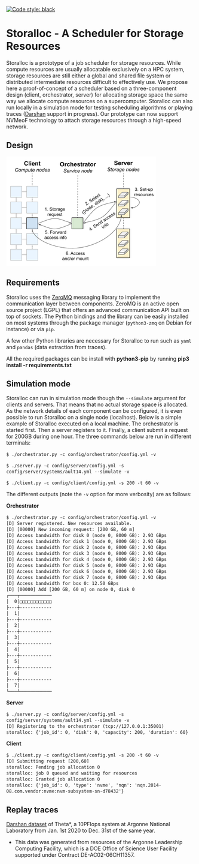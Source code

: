 [![Code style: black](https://img.shields.io/badge/code%20style-black-000000.svg)](https://github.com/psf/black)


# Storalloc - A Scheduler for Storage Resources

Storalloc is a prototype of a job scheduler for storage resources. While compute resources are usually allocatable exclusively on a HPC system, storage resources are still either a global and shared file system or distributed intermediate resources difficult to effectively use. We propose here a proof-of-concept of a scheduler based on a three-component design (client, orchestrator, server) for allocating storage space the same way we allocate compute resources on a supercomputer. Storalloc can also run locally in a simulation mode for testing scheduling algorithms or playing traces ([Darshan](https://www.mcs.anl.gov/research/projects/darshan/) support in progress). Our prototype can now support NVMeoF technology to attach storage resources through a high-speed network. 

## Design

![Storalloc design](doc/img/StorAlloc_design.png)

## Requirements

Storalloc uses the [ZeroMQ](https://zeromq.org/) messaging library to implement the communication layer between components. ZeroMQ is an active open source project (LGPL) that offers an advanced communication API built on top of sockets. The Python bindings and the library can be easily installed on most systems through the package manager (`python3-zmq` on Debian for instance) or via `pip`.

A few other Python libraries are necessary for Storalloc to run such as `yaml` and `pandas` (data extraction from traces).

All the required packages can be install with **python3-pip** by running **pip3 install -r requirements.txt**

## Simulation mode

Storalloc can run in simulation mode though the `--simulate` argument for clients and servers. That means that no actual storage space is allocated. As the network details of each component can be configured, it is even possible to run Storalloc on a single node (localhost). Below is a simple example of Storalloc executed on a local machine. The orchestrator is started first. Then a server registers to it. Finally, a client submit a request for 200GB during one hour. The three commands below are run in different terminals:

``` shell
$ ./orchestrator.py -c config/orchestrator/config.yml -v
```

``` shell
$ ./server.py -c config/server/config.yml -s config/server/systems/ault14.yml --simulate -v
```
``` shell
$ ./client.py -c config/client/config.yml -s 200 -t 60 -v
```

The different outputs (note the `-v` option for more verbosity) are as follows:

**Orchestrator**

``` shell
$ ./orchestrator.py -c config/orchestrator/config.yml -v
[D] Server registered. New resources available.
[D] [00000] New incoming request: [200 GB, 60 m]
[D] Access bandwidth for disk 0 (node 0, 8000 GB): 2.93 GBps
[D] Access bandwidth for disk 1 (node 0, 8000 GB): 2.93 GBps
[D] Access bandwidth for disk 2 (node 0, 8000 GB): 2.93 GBps
[D] Access bandwidth for disk 3 (node 0, 8000 GB): 2.93 GBps
[D] Access bandwidth for disk 4 (node 0, 8000 GB): 2.93 GBps
[D] Access bandwidth for disk 5 (node 0, 8000 GB): 2.93 GBps
[D] Access bandwidth for disk 6 (node 0, 8000 GB): 2.93 GBps
[D] Access bandwidth for disk 7 (node 0, 8000 GB): 2.93 GBps
[D] Access bandwidth for box 0: 12.50 GBps
[D] [00000] Add [200 GB, 60 m] on node 0, disk 0
┌───┬────────────
│  0│□□□□□□□□□□□□
├---┼------------
│  1│
├---┼------------
│  2│
├---┼------------
│  3│
├---┼------------
│  4│
├---┼------------
│  5│
├---┼------------
│  6│
├---┼------------
│  7│
└───┴────────────
```

**Server**

``` shell
$ ./server.py -c config/server/config.yml -s config/server/systems/ault14.yml --simulate -v
[D] Registering to the orchestrator (tcp://127.0.0.1:35001)
storalloc: {'job_id': 0, 'disk': 0, 'capacity': 200, 'duration': 60}
```

**Client**

``` shell
$ ./client.py -c config/client/config.yml -s 200 -t 60 -v
[D] Submitting request [200,60]
storalloc: Pending job allocation 0
storalloc: job 0 queued and waiting for resources
storalloc: Granted job allocation 0
storalloc: {'job_id': 0, 'type': 'nvme', 'nqn': 'nqn.2014-08.com.vendor:nvme:nvm-subsystem-sn-d78432'}
```

## Replay traces

[Darshan dataset](https://reports.alcf.anl.gov/data/theta.html) of Theta*, a 10PFlops system at Argonne National Laboratory from Jan. 1st 2020 to Dec. 31st of the same year.

* This data was generated from resources of the Argonne Leadership Computing Facility, which is a DOE Office of Science User Facility supported under Contract DE-AC02-06CH11357. 
